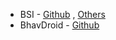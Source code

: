 - BSI - [Github](https://github.com/kingstroke) , [Others](https://github.com/kingstroke)
- BhavDroid - [Github](https://github.com/bhavdroid2)
